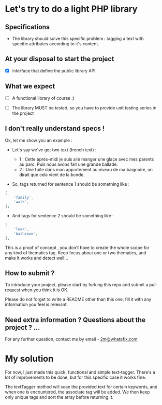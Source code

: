 # Let's try to do a light PHP library

## Specifications

- The library should solve this specific problem : tagging a text with specific attributes according to it's content.

## At your disposal to start the project

- [x] Interface that define the public library API

## What we expect

- [ ] A functional library of course :)

- [ ] The library MUST be tested, so you have to provide unit testing series in the project

## I don't really understand specs !

Ok, let me show you an example :

- Let's say we've got two text (french text) :

  - 1 : Cette après-midi je suis allé manger une glace avec mes parents au parc. Puis nous avons fait une grande ballade.
  - 2 : Une fuite dans mon appartement au niveau de ma baignoire, on dirait que cela vient de la bonde.

- So, tags returned for sentence 1 should be something like : 

```php
[
    'family',
    'walk',
];
```

- And tags for sentence 2 should be something like : 

```php
[
    'leak',
    'bathroom',
];
```

This is a proof of concept , you don't have to create the whole scope for any kind of thematics tag. Keep focus about one or two thematics, and make it works and detect well...

## How to submit ?

To introduce your project, please start by forking this repo and submit a pull request when you think it is OK.

Please do not forget to write a README other than this one, fill it with any information you feel is relevant.

## Need extra information ? Questions about the project ? ...

For any further question, contact me by email - 2m@whatafix.com

# My solution

For now, I just made this quick, functional and simple text-tagger. 
There's a lot of improvements to be done, but for this specific case it works fine.

The textTagger method will scan the provided text for certain keywords, and when one is encountered, the associate tag will be added.
We then keep only unique tags and sort the array before returning it.
